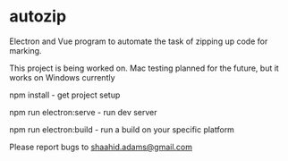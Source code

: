 # autozip

Electron and Vue program to automate the task of zipping up code for marking. 

This project is being worked on. Mac testing planned for the future, but it works on Windows currently

npm install - get project setup

npm run electron:serve - run dev server

npm run electron:build - run a build on your specific platform

Please report bugs to shaahid.adams@gmail.com


